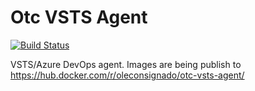 # Otc VSTS Agent
[![Build Status](https://travis-ci.org/OleConsignado/otc-vsts-agent.svg?branch=master)](https://travis-ci.org/OleConsignado/otc-vsts-agent)

VSTS/Azure DevOps agent. Images are being publish to https://hub.docker.com/r/oleconsignado/otc-vsts-agent/
